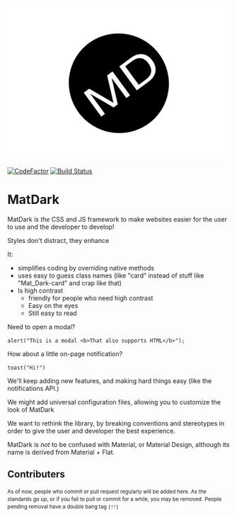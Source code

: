 ![](matdarklogo.png)

[![CodeFactor](https://www.codefactor.io/repository/github/dgramop/matdark/badge)](https://www.codefactor.io/repository/github/dgramop/matdark)  [![Build Status](https://travis-ci.org/dgramop/MatDark.svg?branch=master)](https://travis-ci.org/dgramop/MatDark)

# MatDark 
MatDark is _the_ CSS and JS framework to make websites easier for the user to use and the developer to develop!

Styles don't distract, they enhance


It:
- simplifies coding by overriding native methods
- uses easy to guess class names (like "card" instead of stuff like "Mat_Dark-card" and crap like that)
- Is high contrast
	- friendly for people who need high contrast
	- Easy on the eyes
	- Still easy to read

Need to open a modal?

```
alert("This is a modal <b>That also supports HTML</b>");
```

How about a little on-page notification?

```
toast("Hi!")
```


We'll keep adding new features, and making hard things easy (like the notifications API.)

We might add universal configuration files, allowing you to customize the look of MatDark

We want to rethink the library, by breaking conventions and stereotypes in order to give the user and developer the best experience.

MatDark is _not_ to be confused with Material, or Material Design, although its name is derived from Material + Flat. 


## Contributers
<small>As of now, people who commit or pull request regularly will be added here. </small>
<small>As the standards go up, or if you fail to pull or commit for a while, you may be removed.</small>
<small>People pending removal have a double bang tag ```[!!]```</small>
